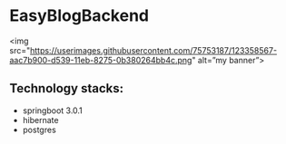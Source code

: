 # EasyBlogBackend
<img src="https://userimages.githubusercontent.com/75753187/123358567-aac7b900-d539-11eb-8275-0b380264bb4c.png" alt=”my banner”>
## Technology stacks: 
<ul>
<li>springboot 3.0.1</li>
<li>hibernate</li>
<li>postgres</li>
</ul>
